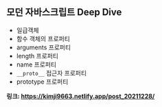 ## 모던 자바스크립트 Deep Dive
- 일급객체
- 함수 객체의 프로퍼티
- arguments 프로퍼티
- length 프로퍼티
- name 프로퍼티
- ```__proto__``` 접근자 프로퍼티
- prototype 프로퍼티

**링크: https://kimji9663.netlify.app/post_20211228/**